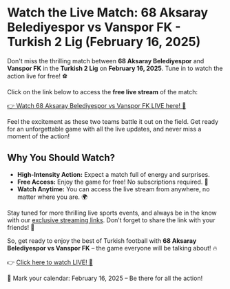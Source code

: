 # Watch the Live Match: 68 Aksaray Belediyespor vs Vanspor FK - Turkish 2 Lig (February 16, 2025)

Don't miss the thrilling match between **68 Aksaray Belediyespor** and **Vanspor FK** in the **Turkish 2 Lig** on **February 16, 2025**. Tune in to watch the action live for free! ⚽

Click on the link below to access the **free live stream** of the match:

[👉 Watch 68 Aksaray Belediyespor vs Vanspor FK LIVE here! 🎥](https://tinyurl.com/livestreamfreeo?st=68+Aksaray+Belediyespor+vs+Vanspor+FK&si=ghc)

Feel the excitement as these two teams battle it out on the field. Get ready for an unforgettable game with all the live updates, and never miss a moment of the action!

## Why You Should Watch?

- **High-Intensity Action:** Expect a match full of energy and surprises. 
- **Free Access:** Enjoy the game for free! No subscriptions required. 💸
- **Watch Anytime:** You can access the live stream from anywhere, no matter where you are. 🌍

Stay tuned for more thrilling live sports events, and always be in the know with our [exclusive streaming links](https://tinyurl.com/livestreamfreeo?st=68+Aksaray+Belediyespor+vs+Vanspor+FK&si=ghc). Don’t forget to share the link with your friends! 🙌

So, get ready to enjoy the best of Turkish football with **68 Aksaray Belediyespor vs Vanspor FK** – the game everyone will be talking about! 🔥

👉 [Click here to watch LIVE! 🎉](https://tinyurl.com/livestreamfreeo?st=68+Aksaray+Belediyespor+vs+Vanspor+FK&si=ghc)

📅 Mark your calendar: February 16, 2025 – Be there for all the action!
